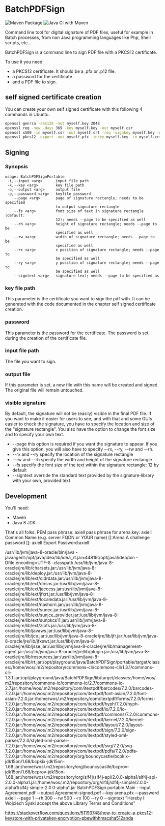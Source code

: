# BatchPDFSign


![Maven Package](https://github.com/jmarxuach/BatchPDFSign/workflows/Maven%20Package/badge.svg)
![Java CI with Maven](https://github.com/jmarxuach/BatchPDFSign/workflows/Java%20CI%20with%20Maven/badge.svg)


Command line tool for digital signature of PDF files, useful for example in Batch processes, from non Java programming languages like Php, Shell scripts, etc...
 
BatchPDFSign is a command line to sign PDF file with a PKCS12 certificate.

To use it you need: 
- a PKCS12 certificate. It should be a <filename>.pfx or <filename>.p12 file.
- a password for the certificate
- and a PDF file to sign.

## self signed certificate creation
You can create your own self signed certificate with this following 4 commands in Ubuntu.

```bash
openssl genrsa -aes128 -out myself.key 2048
openssl req -new -days 365 -key myself.key -out myself.csr
openssl x509 -in myself.csr -out myself.crt -req -signkey myself.key -days 365
openssl pkcs12 -export -out myself.pfx -inkey myself.key -in myself.crt
```

## Signing
### Synopsis
```
usage: BatchPDFSignPortable
 -i,--input <arg>      input file path
 -k,--key <arg>        key file path
 -o,--output <arg>     output file
 -p,--password <arg>   keyfile password
    --page <arg>       page of signature rectangle; needs to be specified
                       to output signature rectangle
    --fs <arg>         font size of text in signature rectangle (default:
                       12); needs --page to be specified as well
    --rh <arg>         height of signature rectangle; needs --page to be
                       specified as well
    --rw <arg>         width of signature rectangle; needs --page to be
                       specified as well
    --rx <arg>         x position of signature rectangle; needs --page to
                       be specified as well
    --ry <arg>         y position of signature rectangle; needs --page to
                       be specified as well
    --signtext <arg>   signature text; needs --page to be specified as
```

### key file path
This parameter is the certificate you want to sign the pdf with. It can be generated with the code documented in the chapter self signed certificate creation.

### password
This parameter is the password for the certificate. The password is set during the creation of the certificate file.

### input file path
The file you want to sign.

### output file
If this parameter is set, a new file with this name will be created and signed. The original file will remain untouched.

### visible signature
By default, the signature will not be (easily) visible in the final PDF file. If you want to make it easier for users to see, and with that and some GUIs easier to check the signature, you have to specify the location and size of the "signature rectangle". You also have the option to change the font size and to specify your own text.

- --page
    this option is required if you want the signature to appear. If you give this option, you will also have to specify --rx, --ry, --rw and --rh.
- --rx and --ry
    specify the location of the signature rectangle
- --rw and --rh
    specify the width and height of the signature rectangle
- --fs
    specify the font size of the text within the signature rectangle; 12 by default
- --signtext
    override the standard text provided by the signature-library with your own, provided text

## Development
You'll need:
- Maven
- Java 8 JDK

That's all folks.
PEM pass phrase: axiell
pass phrase for arena.key: axiell
Common Name (e.g. server FQDN or YOUR name) []:Arena
A challenge password []: axiell
Export Password:axiell

/usr/lib/jvm/java-8-oracle/bin/java -javaagent:/opt/java/idea/lib/idea_rt.jar=44819:/opt/java/idea/bin -Dfile.encoding=UTF-8 -classpath /usr/lib/jvm/java-8-oracle/jre/lib/charsets.jar:/usr/lib/jvm/java-8-oracle/jre/lib/deploy.jar:/usr/lib/jvm/java-8-oracle/jre/lib/ext/cldrdata.jar:/usr/lib/jvm/java-8-oracle/jre/lib/ext/dnsns.jar:/usr/lib/jvm/java-8-oracle/jre/lib/ext/jaccess.jar:/usr/lib/jvm/java-8-oracle/jre/lib/ext/jfxrt.jar:/usr/lib/jvm/java-8-oracle/jre/lib/ext/localedata.jar:/usr/lib/jvm/java-8-oracle/jre/lib/ext/nashorn.jar:/usr/lib/jvm/java-8-oracle/jre/lib/ext/sunec.jar:/usr/lib/jvm/java-8-oracle/jre/lib/ext/sunjce_provider.jar:/usr/lib/jvm/java-8-oracle/jre/lib/ext/sunpkcs11.jar:/usr/lib/jvm/java-8-oracle/jre/lib/ext/zipfs.jar:/usr/lib/jvm/java-8-oracle/jre/lib/javaws.jar:/usr/lib/jvm/java-8-oracle/jre/lib/jce.jar:/usr/lib/jvm/java-8-oracle/jre/lib/jfr.jar:/usr/lib/jvm/java-8-oracle/jre/lib/jfxswt.jar:/usr/lib/jvm/java-8-oracle/jre/lib/jsse.jar:/usr/lib/jvm/java-8-oracle/jre/lib/management-agent.jar:/usr/lib/jvm/java-8-oracle/jre/lib/plugin.jar:/usr/lib/jvm/java-8-oracle/jre/lib/resources.jar:/usr/lib/jvm/java-8-oracle/jre/lib/rt.jar:/opt/playground/java/BatchPDFSign/portable/target/classes:/home/wos/.m2/repository/commons-cli/commons-cli/1.3.1/commons-cli-1.3.1.jar:/opt/playground/java/BatchPDFSign/lib/target/classes:/home/wos/.m2/repository/commons-io/commons-io/2.7/commons-io-2.7.jar:/home/wos/.m2/repository/com/itextpdf/barcodes/7.2.0/barcodes-7.2.0.jar:/home/wos/.m2/repository/com/itextpdf/font-asian/7.2.0/font-asian-7.2.0.jar:/home/wos/.m2/repository/com/itextpdf/forms/7.2.0/forms-7.2.0.jar:/home/wos/.m2/repository/com/itextpdf/hyph/7.2.0/hyph-7.2.0.jar:/home/wos/.m2/repository/com/itextpdf/io/7.2.0/io-7.2.0.jar:/home/wos/.m2/repository/com/itextpdf/commons/7.2.0/commons-7.2.0.jar:/home/wos/.m2/repository/com/itextpdf/kernel/7.2.0/kernel-7.2.0.jar:/home/wos/.m2/repository/com/itextpdf/layout/7.2.0/layout-7.2.0.jar:/home/wos/.m2/repository/com/itextpdf/sign/7.2.0/sign-7.2.0.jar:/home/wos/.m2/repository/com/itextpdf/styled-xml-parser/7.2.0/styled-xml-parser-7.2.0.jar:/home/wos/.m2/repository/com/itextpdf/svg/7.2.0/svg-7.2.0.jar:/home/wos/.m2/repository/com/itextpdf/pdfa/7.2.0/pdfa-7.2.0.jar:/home/wos/.m2/repository/org/bouncycastle/bcpkix-jdk15on/1.68/bcpkix-jdk15on-1.68.jar:/home/wos/.m2/repository/org/bouncycastle/bcprov-jdk15on/1.68/bcprov-jdk15on-1.68.jar:/home/wos/.m2/repository/org/slf4j/slf4j-api/2.0.0-alpha1/slf4j-api-2.0.0-alpha1.jar:/home/wos/.m2/repository/org/slf4j/slf4j-simple/2.0.0-alpha1/slf4j-simple-2.0.0-alpha1.jar BatchPDFSign.portable.Main --input Agreement.pdf --output Agreement-signed.pdf --key arena.pfx --password axiell --page 1 --rh 300 --rw 500 --rx 100 --ry 0 --signtext "Hereby I Wojciech Syski accept the above Library Terms and Conditions"

https://stackoverflow.com/questions/51190748/how-to-create-a-pkcs12-keystore-with-privatekey-encryption-pbewithhmacsha512anda
